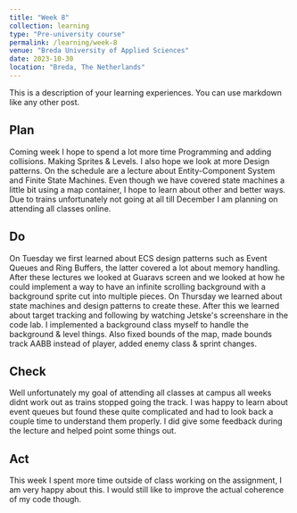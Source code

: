 ```yaml
---
title: "Week 8"
collection: learning
type: "Pre-university course"
permalink: /learning/week-8
venue: "Breda University of Applied Sciences"
date: 2023-10-30
location: "Breda, The Netherlands"
---
```


This is a description of your learning experiences. You can use markdown like any other post.

## Plan

<!---
NOTE: Fill this section in at the beginning of the week!

What do you plan to do this week? What new knowledge do you want to acquire? Do you want to follow any of the learning units for the course? Do you want to work on the assignment for the course? How much time do you estimate you will spend on these tasks?
-->
Coming week I hope to spend a lot more time Programming and adding collisions. Making Sprites & Levels. I also hope we look at more Design patterns. On the schedule are a lecture about Entity-Component System and Finite State Machines. Even though we have covered state machines a little bit using a map container, I hope to learn about other and better ways. Due to trains unfortunately not going at all till December I am planning on attending all classes online.

## Do

<!---
NOTE: Fill this in during the week.

What were you actually able to accomplish? Was it more or less than what you planned? Was the amount of time you thought you would spend on it accurate? If not, what took longer than you thought it would?

Provide as much context as possible. Use code snippets or take screenshots of what you were able to accomplish. Please provide references to any additional sources of information that helped you.
-->

On Tuesday we first learned about ECS design patterns such as Event Queues and Ring Buffers, the latter covered a lot about memory handling. After these lectures we looked at Guaravs screen and we looked at how he could implement a way to have an infinite scrolling background with a background sprite cut into multiple pieces. On Thursday we learned about state machines and design patterns to create these. After this we learned about target tracking and following by watching Jetske's screenshare in the code lab. I implemented a background class myself to handle the background & level things. Also fixed bounds of the map, made bounds track AABB instead of player, added enemy class & sprint changes.

## Check

<!--- 
Note: Fill this in at the end of the week.

What went well? What didn't go so well? What was the most important thing you learned this week?

Did you receive any feedback from the lecturer or your peers? If so, what was that feedback? Were you able to incorporate that feedback?

Did you give anyone else feedback? Who did you give feedback to? How did they respond to your feedback?

NOTE: Any source of feedback is feedback!
-->

Well unfortunately my goal of attending all classes at campus all weeks didnt work out as trains stopped going the track. I was happy to learn about event queues but found these quite complicated and had to look back a couple time to understand them properly. I did give some feedback during the lecture and helped point some things out.

## Act

<!---
Note: Fill this in at the end of the week.

What action points can you identify from this week? What would you like to improve? What would you like to continue to strengthen?

If your planned time estimates were not accurate, what would you do to improve them?
-->

This week I spent more time outside of class working on the assignment, I am very happy about this. I would still like to improve the actual coherence of my code though.